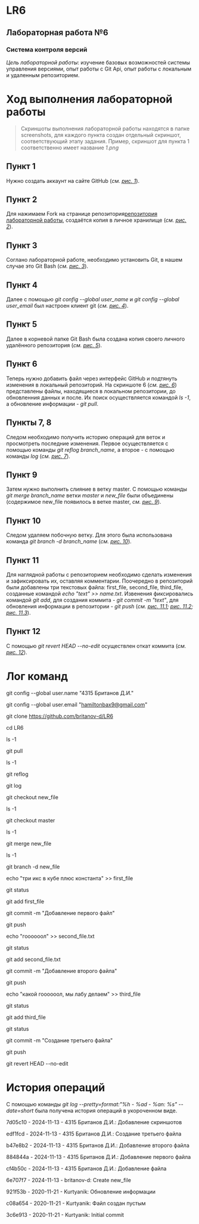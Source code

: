 # LR6
## __Лабораторная работа №6__
### __Система контроля версий__
_Цель лабораторной работы_: изучение базовых возможностей системы управления версиями, опыт работы с Git Api, опыт работы с локальным и удаленным репозиторием.

# Ход выполнения лабораторной работы
> Скриншоты выполнения лабораторной работы находятся в папке screenshots, для каждого пункта создан отдельный скриншот, соответствующий этапу задания. Пример, скриншот для пункта 1 соответственно имеет название _1.png_
## Пункт 1
Нужно создать аккаунт на сайте GitHub (_см. [рис. 1](https://github.com/britanov-d/LR6/blob/Report/screenshots/1.png)_). 
## Пункт 2
Для нажимаем Fork на странице репозитория[репозитория лабораторной работы](https://github.com/Kurtyanik/LR6/), создаётся копия в личное хранилище (_см. [рис. 2](https://github.com/britanov-d/LR6/blob/Report/screenshots/2.png)_).
## Пункт 3
Соглано лабораторной работе, необходимо установить Git, в нашем случае это Git Bash (_см. [рис. 3](https://github.com/britanov-d/LR6/blob/Report/screenshots/3.png)_).
## Пункт 4
Далее с помощью _git config --global user_name_ и _git config --global user_email_ был настроен клиент git (_см. [рис. 4](https://github.com/britanov-d/LR6/blob/Report/screenshots/4.png)_).
## Пункт 5
Далее в корневой папке Git Bash была создана копия своего личного удалённого репозитория (_см. [рис. 5](https://github.com/britanov-d/LR6/blob/Report/screenshots/5.png)_).
## Пункт 6
Теперь нужно добавить файл через интерфейс GitHub и подтянуть изменения в локальный репозиторий. На скриншоте 6 (_см. [рис. 6](https://github.com/britanov-d/LR6/blob/Report/screenshots/6.png)_) представлены файлы, находящиеся в локальном репозитории, до обновленния данных и после. Их поиск осуществляется командой _ls -1_, а обновление информации - _git pull_.
## Пункты 7, 8
Следом необходимо получить историю операций для веток и просмотреть последние изменения. Первое осуществляется с помощью команды _git reflog branch_name_, а второе - с помощью команды _log_ (_см. [рис. 7](https://github.com/britanov-d/LR6/blob/Report/screenshots/7.png)_).
## Пункт 9
Затем нужно выполнить слияние в ветку master. С помощью команды _git merge branch_name_ ветки _master_ и _new_file_ были объединены (содержимое new_file появилось в ветке master, _см. [рис. 9](https://github.com/britanov-d/LR6/blob/Report/screenshots/9.png)_).
## Пункт 10
Следом удаляем побочную ветку. Для этого была использована команда _git branch -d branch_name_ (_см. [рис. 10](https://github.com/britanov-d/LR6/blob/Report/screenshots/10.png)_).
## Пункт 11
Для наглядной работы с репозиторием необходимо сделать изменения и зафиксировать их, оставляя комментарии. Поочередно в репозиторий были добавлены три текстовых файла: first_file, second_file, third_file, созданные командой _echo "text" >> name.txt_. Извенения фиксировались командой _git add_, для создания коммита - _git commit -m "text"_, для обновления информации в репозитории - _git push_ (_см. [рис. 11.1](https://github.com/britanov-d/LR6/blob/Report/screenshots/11.1.png); [рис. 11.2](https://github.com/britanov-d/LR6/blob/Report/screenshots/11.2.png); [рис. 11.3](https://github.com/britanov-d/LR6/blob/Report/screenshots/11.3.png)_).
## Пункт 12
С помощью _git revert HEAD --no-edit_ осуществлен откат коммита (_см. [рис. 12](https://github.com/britanov-d/LR6/blob/Report/screenshots/12.png)_).

# Лог команд

git config --global user.name "4315 Британов Д.И."

git config --global user.email "hamiltonbax9@gmail.com"

git clone https://github.com/britanov-d/LR6

cd LR6

ls -1

git pull

ls -1

git reflog

git log

git checkout new_file

ls -1

git checkout master

ls -1

git merge new_file

ls -1

git branch -d new_file

echo "три икс в кубе плюс константа" >> first_file

git status

git add first_file

git commit -m "Добавление первого файл"

git push

echo "гоооооол" >> second_file.txt

git status

git add second_file.txt

git commit -m "Добавление второго файла"

git push

echo "какой гоооооол, мы лабу делаем" >> third_file

git status

git add third_file

git status

git commit -m "Создание третьего файла"

git push

git revert HEAD --no-edit

# История операций
С помощью команды _git log --pretty=format:"%h - %ad - %an: %s" --date=short_ была получена история операций в укороченном виде.

7d05c10 - 2024-11-13 - 4315 Британов Д.И.: Добавление скриншотов

edf1fcd - 2024-11-13 - 4315 Британов Д.И.: Создание третьего файла

b47e8b2 - 2024-11-13 - 4315 Британов Д.И.: Добавление второго файла

884844a - 2024-11-13 - 4315 Британов Д.И.: Добавление первого файла

cf4b50c - 2024-11-13 - 4315 Британов Д.И.: Добавление файла

6e707f7 - 2024-11-13 - britanov-d: Create new_file

921f53b - 2020-11-21 - Kurtyanik: Обновление информации

c08a654 - 2020-11-21 - Kurtyanik: Файл создан пустым

3c6e913 - 2020-11-21 - Kurtyanik: Initial commit
